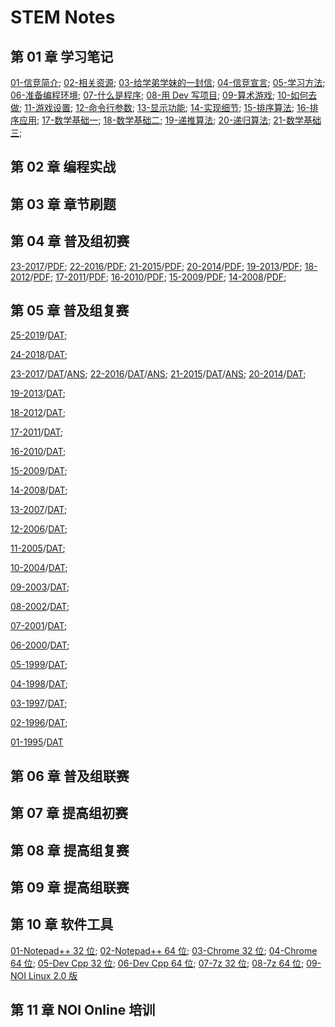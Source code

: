# STEM Notes

## 第 01 章 学习笔记

[01-信竞简介](chapter-01-notes/00/1-intro.html);
[02-相关资源](chapter-01-notes/00/2-resource.html);
[03-给学弟学妹的一封信](chapter-01-notes/01/1-tong11.html);
[04-信竞宣言](chapter-01-notes/01/2-organ.html);
[05-学习方法](chapter-01-notes/02/1-method.html);
[06-准备编程环境](chapter-01-notes/02/2-devcpp.html);
[07-什么是程序](chapter-01-notes/03/1-program.html);
[08-用 Dev 写项目](chapter-01-notes/03/2-project.html);
[09-算术游戏](chapter-01-notes/04/1-game.html);
[10-如何去做](chapter-01-notes/04/2-core.html);
[11-游戏设置](chapter-01-notes/05/1-settings.html);
[12-命令行参数](chapter-01-notes/05/2-params.html);
[13-显示功能](chapter-01-notes/06/1-display.html);
[14-实现细节](chapter-01-notes/06/2-detail.html);
[15-排序算法](chapter-01-notes/07/1-sort.html);
[16-排序应用](chapter-01-notes/07/2-practice.html);
[17-数学基础一](chapter-01-notes/08/1-concept.html);
[18-数学基础二](chapter-01-notes/08/2-number.html);
[19-递推算法](chapter-01-notes/09/1-recurrence.html);
[20-递归算法](chapter-01-notes/09/2-recursion.html);
[21-数学基础三](chapter-01-notes/10/1-math.html);

## 第 02 章 编程实战
   

## 第 03 章 章节刷题
   
 

## 第 04 章 普及组初赛

[23-2017](chapter-04-junior-preliminary/23-C++2017-10-14.html)/[PDF](chapter-04-junior-preliminary/pdf/23-NOIP-2017-junior-C++.pdf);
[22-2016](chapter-04-junior-preliminary/22-C++2016-10-22.html)/[PDF](chapter-04-junior-preliminary/pdf/22-NOIP-2016-junior-C++.pdf);
[21-2015](chapter-04-junior-preliminary/21-C++2015-10-11.html)/[PDF](chapter-04-junior-preliminary/pdf/21-NOIP-2015-junior-C++.pdf);
[20-2014](chapter-04-junior-preliminary/20-C++2014-10-12.html)/[PDF](chapter-04-junior-preliminary/pdf/20-NOIP-2014-junior-C++.pdf);
[19-2013](chapter-04-junior-preliminary/19-C++2013-10-13.html)/[PDF](chapter-04-junior-preliminary/pdf/19-NOIP-2013-junior-C++.pdf);
[18-2012](chapter-04-junior-preliminary/18-C++2012-10-13.html)/[PDF](chapter-04-junior-preliminary/pdf/18-NOIP-2012-junior-C++.pdf);
[17-2011](chapter-04-junior-preliminary/17-C++2011-10-15.html)/[PDF](chapter-04-junior-preliminary/pdf/17-NOIP-2011-junior-C++.pdf);
[16-2010](chapter-04-junior-preliminary/16-C++2010-10-22.html)/[PDF](chapter-04-junior-preliminary/pdf/16-NOIP-2010-junior-C++.pdf);
[15-2009](chapter-04-junior-preliminary/15-C++2009-10-17.html)/[PDF](chapter-04-junior-preliminary/pdf/15-NOIP-2009-junior-C++.pdf);
[14-2008](chapter-04-junior-preliminary/14-C++2008-10-18.html)/[PDF](chapter-04-junior-preliminary/pdf/14-NOIP-2008-junior-C++.pdf);

## 第 05 章 普及组复赛
[25-2019](chapter-05-junior-repecharge/2019/junior-25-2019-C++.pdf)/[DAT](chapter-05-junior-repecharge/2019/junior-25-2019-data.zip);
<!-- /[ANS](chapter-05-junior-repecharge/2019/junior-25-2019-answer.html); -->
[24-2018](chapter-05-junior-repecharge/2018/junior-24-2018-C++.pdf)/[DAT](chapter-05-junior-repecharge/2018/junior-24-2018-data.zip);
<!-- /[ANS](chapter-05-junior-repecharge/2018/junior-24-2018-answer.html); -->
[23-2017](chapter-05-junior-repecharge/2017/junior-23-2017-C++.pdf)/[DAT](chapter-05-junior-repecharge/2017/junior-23-2017-data.zip)/[ANS](chapter-05-junior-repecharge/2017/junior-23-2017-answer.html);
[22-2016](chapter-05-junior-repecharge/2016/junior-22-2016-C++.pdf)/[DAT](chapter-05-junior-repecharge/2016/junior-22-2016-data.zip)/[ANS](chapter-05-junior-repecharge/2016/junior-22-2016-answer.html);
[21-2015](chapter-05-junior-repecharge/2015/junior-21-2015-C++.pdf)/[DAT](chapter-05-junior-repecharge/2015/junior-21-2015-data.zip)/[ANS](chapter-05-junior-repecharge/2015/junior-21-2015-answer.html);
[20-2014](chapter-05-junior-repecharge/2014/junior-20-2014-C++.pdf)/[DAT](chapter-05-junior-repecharge/2014/junior-20-2014-data.zip);
<!-- /[ANS](chapter-05-junior-repecharge/2014/junior-20-2014-answer.html); -->
[19-2013](chapter-05-junior-repecharge/2013/junior-19-2013-C++.pdf)/[DAT](chapter-05-junior-repecharge/2013/junior-19-2013-data.zip);
<!-- /[ANS](chapter-05-junior-repecharge/2013/junior-19-2013-answer.html); -->
[18-2012](chapter-05-junior-repecharge/2012/junior-18-2012-C++.pdf)/[DAT](chapter-05-junior-repecharge/2012/junior-18-2012-data.zip);
<!-- /[ANS](chapter-05-junior-repecharge/2012/junior-18-2012-answer.html); -->
[17-2011](chapter-05-junior-repecharge/2011/junior-17-2011-C++.pdf)/[DAT](chapter-05-junior-repecharge/2011/junior-17-2011-data.zip);
<!-- /[ANS](chapter-05-junior-repecharge/2011/junior-17-2011-answer.html); -->
[16-2010](chapter-05-junior-repecharge/2010/junior-16-2010-C++.pdf)/[DAT](chapter-05-junior-repecharge/2010/junior-16-2010-data.zip);
<!-- /[ANS](chapter-05-junior-repecharge/2010/junior-16-2010-answer.html); -->
[15-2009](chapter-05-junior-repecharge/2009/junior-15-2009-C++.pdf)/[DAT](chapter-05-junior-repecharge/2009/junior-15-2009-data.zip);
<!-- /[ANS](chapter-05-junior-repecharge/2009/junior-15-2009-answer.html); -->
[14-2008](chapter-05-junior-repecharge/2008/junior-14-2008-C++.pdf)/[DAT](chapter-05-junior-repecharge/2008/junior-14-2008-data.zip);
<!-- /[ANS](chapter-05-junior-repecharge/2008/junior-14-2008-answer.html); -->
[13-2007](chapter-05-junior-repecharge/2007/junior-13-2007-C++.pdf)/[DAT](chapter-05-junior-repecharge/2007/junior-13-2007-data.zip);
<!-- /[ANS](chapter-05-junior-repecharge/2007/junior-13-2007-answer.html)； -->
[12-2006](chapter-05-junior-repecharge/2006/junior-12-2006-C++.pdf)/[DAT](chapter-05-junior-repecharge/2006/junior-12-2006-data.zip);
<!-- /[ANS](chapter-05-junior-repecharge/2006/junior-12-2006-answer.html)； -->
[11-2005](chapter-05-junior-repecharge/2005/junior-11-2005-C++.pdf)/[DAT](chapter-05-junior-repecharge/2005/junior-11-2005-data.zip);
<!-- /[ANS](chapter-05-junior-repecharge/2005/junior-11-2005-answer.html)； -->
[10-2004](chapter-05-junior-repecharge/2004/junior-10-2004-C++.pdf)/[DAT](chapter-05-junior-repecharge/2004/junior-10-2004-data.zip);
<!-- /[ANS](chapter-05-junior-repecharge/2004/junior-10-2004-answer.html)； -->
[09-2003](chapter-05-junior-repecharge/2003/junior-09-2003-C++.pdf)/[DAT](chapter-05-junior-repecharge/2003/junior-09-2003-data.zip);
<!-- /[ANS](chapter-05-junior-repecharge/2003/junior-09-2003-answer.html)； -->
[08-2002](chapter-05-junior-repecharge/2002/junior-08-2002-C++.pdf)/[DAT](chapter-05-junior-repecharge/2002/junior-08-2002-data.zip);
<!-- /[ANS](chapter-05-junior-repecharge/2002/junior-08-2002-answer.html)； -->
[07-2001](chapter-05-junior-repecharge/2001/junior-07-2001-C++.pdf)/[DAT](chapter-05-junior-repecharge/2001/junior-07-2001-data.zip);
<!-- /[ANS](chapter-05-junior-repecharge/2001/junior-07-2001-answer.html)； -->
[06-2000](chapter-05-junior-repecharge/2000/junior-06-2000-C++.pdf)/[DAT](chapter-05-junior-repecharge/2000/junior-06-2000-data.zip);
<!-- /[ANS](chapter-05-junior-repecharge/2000/junior-06-2000-answer.html)； -->
[05-1999](chapter-05-junior-repecharge/1999/junior-05-1999-C++.pdf)/[DAT](chapter-05-junior-repecharge/1999/junior-05-1999-data.zip);
<!-- /[ANS](chapter-05-junior-repecharge/1999/junior-05-1999-answer.html)； -->
[04-1998](chapter-05-junior-repecharge/1998/junior-04-1998-C++.pdf)/[DAT](chapter-05-junior-repecharge/1998/junior-04-1998-data.zip);
<!-- /[ANS](chapter-05-junior-repecharge/1998/junior-04-1998-answer.html)； -->
[03-1997](chapter-05-junior-repecharge/1997/junior-03-1997-C++.pdf)/[DAT](chapter-05-junior-repecharge/1997/junior-03-1997-data.pdf);
<!-- /[ANS](chapter-05-junior-repecharge/1997/junior-03-1997-answer.html)； -->
[02-1996](chapter-05-junior-repecharge/1996/junior-02-1996-C++.pdf)/[DAT](chapter-05-junior-repecharge/1996/junior-02-1996-data.pdf);
<!-- /[ANS](chapter-05-junior-repecharge/1996/junior-02-1996-answer.html)； -->
[01-1995](chapter-05-junior-repecharge/1995/junior-01-1995-C++.pdf)/[DAT](chapter-05-junior-repecharge/1995/junior-01-1995-data.pdf)
<!-- /[ANS](chapter-05-junior-repecharge/1995/junior-01-1995-answer.html) -->

## 第 06 章 普及组联赛
   
 

## 第 07 章 提高组初赛
   
 

## 第 08 章 提高组复赛
   
  

## 第 09 章 提高组联赛
   
  

## 第 10 章  软件工具

[01-Notepad++ 32 位](chapter-10-tool/npp.8.4.4.Installer.exe);
[02-Notepad++ 64 位](chapter-10-tool/npp.8.4.4.Installer.x64.exe);
[03-Chrome 32 位](chapter-10-tool/ChromeStandaloneSetup.exe);
[04-Chrome 64 位](chapter-10-tool/ChromeStandaloneSetup64.exe);
[05-Dev Cpp 32 位](chapter-10-tool/Dev-Cpp-5.8.0-TDM-GCC-4.8.1-Portable.7z);
[06-Dev Cpp 64 位](chapter-10-tool/Dev-Cpp-5.11-TDM-GCC-x64-4.9.2-Portable.7z);
[07-7z 32 位](chapter-10-tool/7z2201.exe);
[08-7z 64 位](chatper-10-tool/7z2201-x64.exe);
[09-NOI Linux 2.0 版](https://noiresources.ccf.org.cn/ubuntu-noi-v2.0.iso)

## 第 11 章 NOI Online 培训 
    
  

